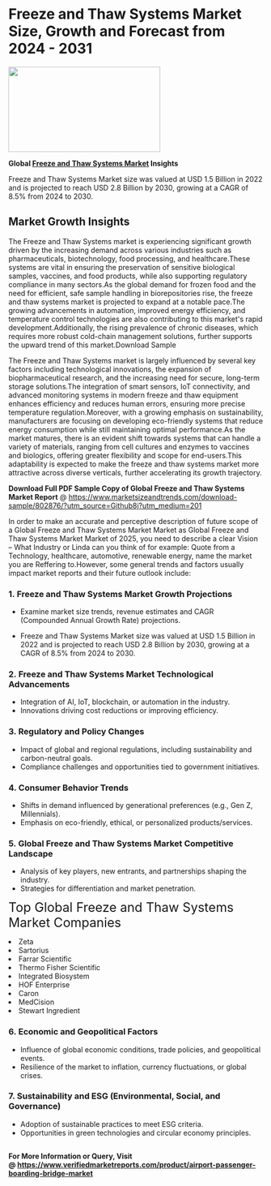 <H1>Freeze and Thaw Systems Market Size, Growth and Forecast from 2024 - 2031</H1><img class="aligncenter size-medium wp-image-584254" src="https://thirdeyenews.in/wp-content/uploads/2024/09/Global-Market-Research-300x168.jpeg" alt="" width="300" height="168" /><p><strong>Global&nbsp;<a href="https://www.marketsizeandtrends.com/download-sample/802876/?utm_source=Github8j?utm_medium=201">Freeze and Thaw Systems Market</a> Insights</strong></p><p>Freeze and Thaw Systems Market size was valued at USD 1.5 Billion in 2022 and is projected to reach USD 2.8 Billion by 2030, growing at a CAGR of 8.5% from 2024 to 2030.</p><p><h2>Market Growth Insights</h2> <p>The Freeze and Thaw Systems market is experiencing significant growth driven by the increasing demand across various industries such as pharmaceuticals, biotechnology, food processing, and healthcare.These systems are vital in ensuring the preservation of sensitive biological samples, vaccines, and food products, while also supporting regulatory compliance in many sectors.As the global demand for frozen food and the need for efficient, safe sample handling in biorepositories rise, the freeze and thaw systems market is projected to expand at a notable pace.The growing advancements in automation, improved energy efficiency, and temperature control technologies are also contributing to this market's rapid development.Additionally, the rising prevalence of chronic diseases, which requires more robust cold-chain management solutions, further supports the upward trend of this market.Download Sample </p> <p>The Freeze and Thaw Systems market is largely influenced by several key factors including technological innovations, the expansion of biopharmaceutical research, and the increasing need for secure, long-term storage solutions.The integration of smart sensors, IoT connectivity, and advanced monitoring systems in modern freeze and thaw equipment enhances efficiency and reduces human errors, ensuring more precise temperature regulation.Moreover, with a growing emphasis on sustainability, manufacturers are focusing on developing eco-friendly systems that reduce energy consumption while still maintaining optimal performance.As the market matures, there is an evident shift towards systems that can handle a variety of materials, ranging from cell cultures and enzymes to vaccines and biologics, offering greater flexibility and scope for end-users.This adaptability is expected to make the freeze and thaw systems market more attractive across diverse verticals, further accelerating its growth trajectory.</p><p><span class=""><strong>Download Full PDF Sample Copy of Global Freeze and Thaw Systems Market Report</strong> @ <a href="https://www.marketsizeandtrends.com/download-sample/802876/?utm_source=Github8j?utm_medium=201" target="_blank">https://www.marketsizeandtrends.com/download-sample/802876/?utm_source=Github8j?utm_medium=201</a></span></p><p>In order to make an accurate and perceptive description of future scope of a Global&nbsp;Freeze and Thaw Systems Market Market as Global&nbsp;Freeze and Thaw Systems Market Market of 2025, you need to describe a clear Vision &ndash; What Industry or Linda can you think of for example: Quote from a Technology, healthcare, automotive, renewable energy, name the market you are Reffering to.However, some general trends and factors usually impact market reports and their future outlook include:</p><h3>1.&nbsp;<strong>Freeze and Thaw Systems Market Growth Projections</strong></h3><ul><li>Examine market size trends, revenue estimates and CAGR (Compounded Annual Growth Rate) projections.</li><li><p>Freeze and Thaw Systems Market size was valued at USD 1.5 Billion in 2022 and is projected to reach USD 2.8 Billion by 2030, growing at a CAGR of 8.5% from 2024 to 2030.</p></li></ul><h3>2.&nbsp;<strong>Freeze and Thaw Systems Market Technological Advancements</strong></h3><ul><li>Integration of AI, IoT, blockchain, or automation in the industry.</li><li>Innovations driving cost reductions or improving efficiency.</li></ul><h3>3.&nbsp;<strong>Regulatory and Policy Changes</strong></h3><ul><li>Impact of global and regional regulations, including sustainability and carbon-neutral goals.</li><li>Compliance challenges and opportunities tied to government initiatives.</li></ul><h3>4.&nbsp;<strong>Consumer Behavior Trends</strong></h3><ul><li>Shifts in demand influenced by generational preferences (e.g., Gen Z, Millennials).</li><li>Emphasis on eco-friendly, ethical, or personalized products/services.</li></ul><h3>5.&nbsp;<strong>Global Freeze and Thaw Systems Market Competitive Landscape</strong></h3><ul><li>Analysis of key players, new entrants, and partnerships shaping the industry.</li><li>Strategies for differentiation and market penetration.</li></ul><p data-pm-slice="1 1 []"><span style="color: inherit; font-family: inherit; font-size: 25px;">Top Global Freeze and Thaw Systems Market Companies</span></p><div class="" data-test-id=""><p><li>Zeta</li><li> Sartorius</li><li> Farrar Scientific</li><li> Thermo Fisher Scientific</li><li> Integrated Biosystem</li><li> HOF Enterprise</li><li> Caron</li><li> MedCision</li><li> Stewart Ingredient</li></p></div><h3>6.&nbsp;<strong>Economic and Geopolitical Factors</strong></h3><ul><li>Influence of global economic conditions, trade policies, and geopolitical events.</li><li>Resilience of the market to inflation, currency fluctuations, or global crises.</li></ul><h3>7.&nbsp;<strong>Sustainability and ESG (Environmental, Social, and Governance)</strong></h3><ul><li>Adoption of sustainable practices to meet ESG criteria.</li><li>Opportunities in green technologies and circular economy principles.</li></ul><h2><strong style="font-size: 14px;">For More Information or Query, Visit @&nbsp;</strong><a style="background-color: #ffffff; font-size: 14px;" href="https://www.marketsizeandtrends.com/report/freeze-and-thaw-systems-market/" target="_blank">https://www.verifiedmarketreports.com/product/airport-passenger-boarding-bridge-market</a></h2>